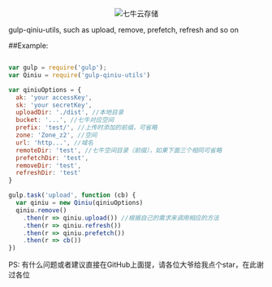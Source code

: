 
<p align="center"><img src="https://timgsa.baidu.com/timg?image&quality=80&size=b9999_10000&sec=1512500664746&di=fc81cf16126ea6dad57f93040fa1cf28&imgtype=0&src=http%3A%2F%2Fimg.mp.itc.cn%2Fupload%2F20170704%2F588fdedfab224d34a6a0dcc7f6687686.jpg" alt="七牛云存储"></p>

gulp-qiniu-utils, such as upload, remove, prefetch, refresh and so on

##Example:

```js

var gulp = require('gulp');
var Qiniu = require('gulp-qiniu-utils')

var qiniuOptions = {
  ak: 'your accessKey',
  sk: 'your secretKey',
  uploadDir: './dist', //本地目录
  bucket: '...', //七牛对应空间
  prefix: 'test/', //上传时添加的前缀，可省略
  zone: 'Zone_z2', //空间
  url: 'http...', //域名
  remoteDir: 'test', //七牛空间目录（前缀），如果下面三个相同可省略
  prefetchDir: 'test',
  removeDir: 'test',
  refreshDir: 'test'
}

gulp.task('upload', function (cb) {
  var qiniu = new Qiniu(qiniuOptions)
  qiniu.remove()
    .then(r => qiniu.upload()) //根据自己的需求来调用相应的方法
    .then(r => qiniu.refresh())
    .then(r => qiniu.prefetch())
    .then(r => cb())
})

```

PS: 有什么问题或者建议直接在GitHub上面提，请各位大爷给我点个star，在此谢过各位